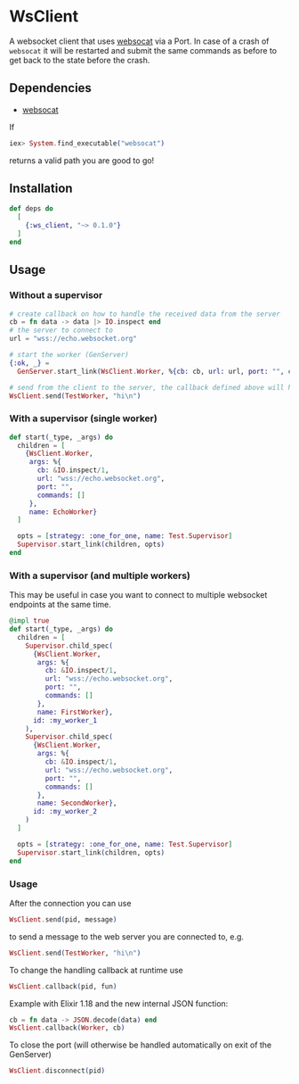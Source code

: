 # WsClient

A websocket client that uses [websocat](https://github.com/vi/websocat) via a Port.
In case of a crash of `websocat` it will be restarted and submit the same commands as before to get back to the state before the crash.

## Dependencies

* [websocat](https://github.com/vi/websocat)

If
```elixir
iex> System.find_executable("websocat")
```
returns a valid path you are good to go!

## Installation

```elixir
def deps do
  [
    {:ws_client, "~> 0.1.0"}
  ]
end
```

## Usage

### Without a supervisor

```elixir
# create callback on how to handle the received data from the server
cb = fn data -> data |> IO.inspect end
# the server to connect to
url = "wss://echo.websocket.org"

# start the worker (GenServer)
{:ok, _} =
  GenServer.start_link(WsClient.Worker, %{cb: cb, url: url, port: "", commands: []}, name: EchoWorker)

# send from the client to the server, the callback defined above will handle the answer message.
WsClient.send(TestWorker, "hi\n")
```
### With a supervisor (single worker)

```elixir
def start(_type, _args) do
  children = [
    {WsClient.Worker,
     args: %{
       cb: &IO.inspect/1,
       url: "wss://echo.websocket.org",
       port: "",
       commands: []
     },
     name: EchoWorker}
  ]

  opts = [strategy: :one_for_one, name: Test.Supervisor]
  Supervisor.start_link(children, opts)
end
```
### With a supervisor (and multiple workers)

This may be useful in case you want to connect to multiple websocket endpoints at the same time.

```elixir
@impl true
def start(_type, _args) do
  children = [
    Supervisor.child_spec(
      {WsClient.Worker,
       args: %{
         cb: &IO.inspect/1,
         url: "wss://echo.websocket.org",
         port: "",
         commands: []
       },
       name: FirstWorker},
      id: :my_worker_1
    ),
    Supervisor.child_spec(
      {WsClient.Worker,
       args: %{
         cb: &IO.inspect/1,
         url: "wss://echo.websocket.org",
         port: "",
         commands: []
       },
       name: SecondWorker},
      id: :my_worker_2
    )
  ]

  opts = [strategy: :one_for_one, name: Test.Supervisor]
  Supervisor.start_link(children, opts)
end
```

### Usage
After the connection you can use
```elixir
WsClient.send(pid, message)
```
to send a message to the web server you are connected to, e.g.
```elixir
WsClient.send(TestWorker, "hi\n")
```

To change the handling callback at runtime use
```elixir
WsClient.callback(pid, fun)
```
Example with Elixir 1.18 and the new internal JSON function:
```elixir
cb = fn data -> JSON.decode(data) end
WsClient.callback(Worker, cb)
```

To close the port (will otherwise be handled automatically on exit of the GenServer)
```elixir
WsClient.disconnect(pid)
```
